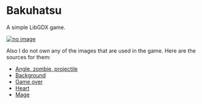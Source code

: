 # Bakuhatsu
A simple LibGDX game.

[![no image](https://github.com/ldcx1/Bakuhatsu/blob/master/preview.gif)](https://youtu.be/qj26u9iDHHE)

Also I do not own any of the images that are used in the game.
Here are the sources for them:
* [Angle, zombie, projectile](https://assetstore.unity.com/packages/2d/characters/gothicvania-church-pack-147117)
* [Background](https://forum.hellroom.ru/index.php?topic=20110.0)
* [Game over](https://pngimg.com/download/83360)
* [Heart](https://pixabay.com/illustrations/pixel-heart-heart-pixel-symbol-red-2779422/)
* [Mage](https://assetstore.unity.com/packages/2d/characters/evil-wizard-168007)


